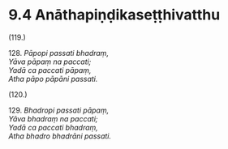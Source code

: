 # 9.4 Anāthapiṇḍikaseṭṭhivatthu

(119.)

128\. _Pāpopi passati bhadraṃ,_  
_Yāva pāpaṃ na paccati;_  
_Yadā ca paccati pāpaṃ,_  
_Atha pāpo pāpāni passati._  

(120.)

129\. _Bhadropi passati pāpaṃ,_  
_Yāva bhadraṃ na paccati;_  
_Yadā ca paccati bhadraṃ,_  
_Atha bhadro bhadrāni passati._
